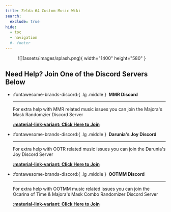 ```yaml
---
title: Zelda 64 Custom Music Wiki
search:
  exclude: true
hide:
  - toc
  - navigation
  #- footer
---
```


<!-- Remove unwanted elements -->
<style>
  .md-header__title > .md-header__ellipsis {
    font-weight: 700;
  }

  /* Remove the Page Header */
  .md-typeset h1,
  .md-content__button {
    display: none;
  }
  .md-main__inner {
    margin-top: 0;
  }
  .md-content__inner::before {
    height: 0;
  }
  /* Remove the Git Comitters footer */
  .md-source-file__fact {
    display: none;
  }

  .md-typeset .headerlink {
    display: none;
  }
</style>

<!-- Splash Image -->
<figure markdown="span">
  ![](assets/images/splash.png){ width="1400" height="580" }
  </figcaption>
</figure>

## Need Help? Join One of the Discord Servers Below

<!-- Create Discord Server Grid Buttons -->
<div class="grid cards" markdown>

-   :fontawesome-brands-discord:{ .lg .middle } __&nbsp;MMR Discord__
  
    ---

    For extra help with MMR related music issues you can join the Majora's Mask Randomzier Discord Server

    **[:material-link-variant: Click Here to Join](https://discord.gg/7jBRhhJ)**

-   :fontawesome-brands-discord:{ .lg .middle } __&nbsp;Darunia's Joy Discord__

    ---

    For extra help with OOTR related music issues you can join the Darunia's Joy Discord Server

    **[:material-link-variant: Click Here to Join](https://discord.gg/EVpd499gkS)**

</div>

<div class="grid cards" markdown>

-   :fontawesome-brands-discord:{ .lg .middle } __&nbsp;OOTMM Discord__

    ---

    For extra help with OOTMM music related issues you can join the Ocarina of Time & Majora's Mask Combo Randomizer Discord Server

    **[:material-link-variant: Click Here to Join](https://discord.gg/4QdtPBP6wf)**

</div>

<!-- Begin the rest of the page -->